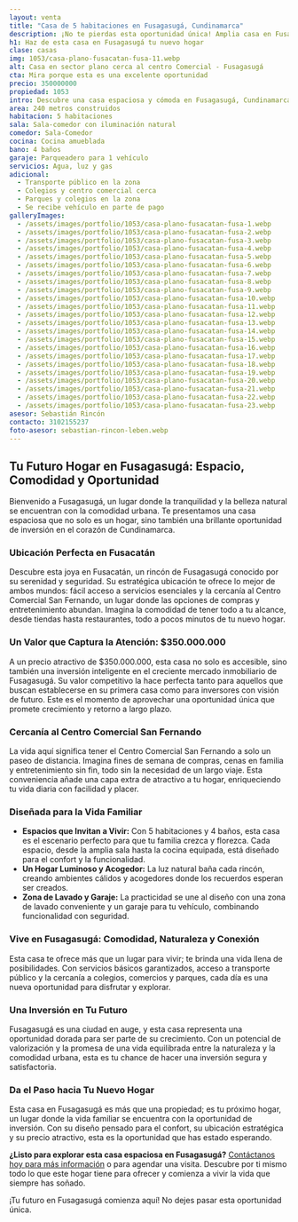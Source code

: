 ```yaml
---
layout: venta
title: "Casa de 5 habitaciones en Fusagasugá, Cundinamarca"
description: ¡No te pierdas esta oportunidad única! Amplia casa en Fusacatán con todos los servicios y comodidades cercanas. ¡Programa tu visita ahora!
h1: Haz de esta casa en Fusagasugá tu nuevo hogar
clase: casas
img: 1053/casa-plano-fusacatan-fusa-11.webp
alt: Casa en sector plano cerca al centro Comercial - Fusagasugá
cta: Mira porque esta es una excelente oportunidad
precio: 350000000
propiedad: 1053
intro: Descubre una casa espaciosa y cómoda en Fusagasugá, Cundinamarca, ideal para disfrutar de la vida en familia.
area: 240 metros construidos 
habitacion: 5 habitaciones 
sala: Sala-comedor con iluminación natural 
comedor: Sala-Comedor
cocina: Cocina amueblada
bano: 4 baños  
garaje: Parqueadero para 1 vehículo 
servicios: Agua, luz y gas 
adicional:
  - Transporte público en la zona
  - Colegios y centro comercial cerca
  - Parques y colegios en la zona
  - Se recibe vehículo en parte de pago
galleryImages:
  - /assets/images/portfolio/1053/casa-plano-fusacatan-fusa-1.webp
  - /assets/images/portfolio/1053/casa-plano-fusacatan-fusa-2.webp
  - /assets/images/portfolio/1053/casa-plano-fusacatan-fusa-3.webp
  - /assets/images/portfolio/1053/casa-plano-fusacatan-fusa-4.webp
  - /assets/images/portfolio/1053/casa-plano-fusacatan-fusa-5.webp
  - /assets/images/portfolio/1053/casa-plano-fusacatan-fusa-6.webp
  - /assets/images/portfolio/1053/casa-plano-fusacatan-fusa-7.webp
  - /assets/images/portfolio/1053/casa-plano-fusacatan-fusa-8.webp
  - /assets/images/portfolio/1053/casa-plano-fusacatan-fusa-9.webp
  - /assets/images/portfolio/1053/casa-plano-fusacatan-fusa-10.webp
  - /assets/images/portfolio/1053/casa-plano-fusacatan-fusa-11.webp
  - /assets/images/portfolio/1053/casa-plano-fusacatan-fusa-12.webp
  - /assets/images/portfolio/1053/casa-plano-fusacatan-fusa-13.webp
  - /assets/images/portfolio/1053/casa-plano-fusacatan-fusa-14.webp
  - /assets/images/portfolio/1053/casa-plano-fusacatan-fusa-15.webp
  - /assets/images/portfolio/1053/casa-plano-fusacatan-fusa-16.webp
  - /assets/images/portfolio/1053/casa-plano-fusacatan-fusa-17.webp
  - /assets/images/portfolio/1053/casa-plano-fusacatan-fusa-18.webp
  - /assets/images/portfolio/1053/casa-plano-fusacatan-fusa-19.webp
  - /assets/images/portfolio/1053/casa-plano-fusacatan-fusa-20.webp
  - /assets/images/portfolio/1053/casa-plano-fusacatan-fusa-21.webp
  - /assets/images/portfolio/1053/casa-plano-fusacatan-fusa-22.webp
  - /assets/images/portfolio/1053/casa-plano-fusacatan-fusa-23.webp
asesor: Sebastián Rincón
contacto: 3102155237
foto-asesor: sebastian-rincon-leben.webp
---
```

## Tu Futuro Hogar en Fusagasugá: Espacio, Comodidad y Oportunidad

Bienvenido a Fusagasugá, un lugar donde la tranquilidad y la belleza natural se encuentran con la comodidad urbana. Te presentamos una casa espaciosa que no solo es un hogar, sino también una brillante oportunidad de inversión en el corazón de Cundinamarca.

### Ubicación Perfecta en Fusacatán

Descubre esta joya en Fusacatán, un rincón de Fusagasugá conocido por su serenidad y seguridad. Su estratégica ubicación te ofrece lo mejor de ambos mundos: fácil acceso a servicios esenciales y la cercanía al Centro Comercial San Fernando, un lugar donde las opciones de compras y entretenimiento abundan. Imagina la comodidad de tener todo a tu alcance, desde tiendas hasta restaurantes, todo a pocos minutos de tu nuevo hogar.

### Un Valor que Captura la Atención: $350.000.000

A un precio atractivo de $350.000.000, esta casa no solo es accesible, sino también una inversión inteligente en el creciente mercado inmobiliario de Fusagasugá. Su valor competitivo la hace perfecta tanto para aquellos que buscan establecerse en su primera casa como para inversores con visión de futuro. Este es el momento de aprovechar una oportunidad única que promete crecimiento y retorno a largo plazo.

### Cercanía al Centro Comercial San Fernando

La vida aquí significa tener el Centro Comercial San Fernando a solo un paseo de distancia. Imagina fines de semana de compras, cenas en familia y entretenimiento sin fin, todo sin la necesidad de un largo viaje. Esta conveniencia añade una capa extra de atractivo a tu hogar, enriqueciendo tu vida diaria con facilidad y placer.

### Diseñada para la Vida Familiar

- **Espacios que Invitan a Vivir:** Con 5 habitaciones y 4 baños, esta casa es el escenario perfecto para que tu familia crezca y florezca. Cada espacio, desde la amplia sala hasta la cocina equipada, está diseñado para el confort y la funcionalidad.
- **Un Hogar Luminoso y Acogedor:** La luz natural baña cada rincón, creando ambientes cálidos y acogedores donde los recuerdos esperan ser creados.
- **Zona de Lavado y Garaje:** La practicidad se une al diseño con una zona de lavado conveniente y un garaje para tu vehículo, combinando funcionalidad con seguridad.

### Vive en Fusagasugá: Comodidad, Naturaleza y Conexión

Esta casa te ofrece más que un lugar para vivir; te brinda una vida llena de posibilidades. Con servicios básicos garantizados, acceso a transporte público y la cercanía a colegios, comercios y parques, cada día es una nueva oportunidad para disfrutar y explorar.

### Una Inversión en Tu Futuro

Fusagasugá es una ciudad en auge, y esta casa representa una oportunidad dorada para ser parte de su crecimiento. Con un potencial de valorización y la promesa de una vida equilibrada entre la naturaleza y la comodidad urbana, esta es tu chance de hacer una inversión segura y satisfactoria.

### Da el Paso hacia Tu Nuevo Hogar

Esta casa en Fusagasugá es más que una propiedad; es tu próximo hogar, un lugar donde la vida familiar se encuentra con la oportunidad de inversión. Con su diseño pensado para el confort, su ubicación estratégica y su precio atractivo, esta es la oportunidad que has estado esperando.

**¿Listo para explorar esta casa espaciosa en Fusagasugá?** [Contáctanos hoy para más información](#asesor) o para agendar una visita. Descubre por ti mismo todo lo que este hogar tiene para ofrecer y comienza a vivir la vida que siempre has soñado.

¡Tu futuro en Fusagasugá comienza aquí! No dejes pasar esta oportunidad única.